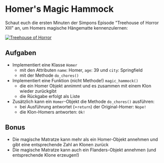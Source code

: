 # Homer's Magic Hammock

Schaut euch die ersten Minuten der Simpons Episode "Treehouse of Horror XIII" an, um Homers magische Hängematte kennenzulernen:

[![Treehouse of Horror](https://img.youtube.com/vi/Kag4x4B5IwA/1.jpg)](https://www.youtube.com/watch?v=Kag4x4B5IwA)

## Aufgaben

- Implementiert eine Klasse `Homer`
  - mit den Attributen `name`: Homer, `age`: 39 und `city`: Springfield
  - mit der Methode `do_chores()`
- Implementiert eine Funktion (nicht Methode!) `magic_hammock()`
  - die ein Homer Objekt annimmt und es zusammen mit einem Klon wieder zurückgibt
  - die Rückgabe erfolgt als Liste
- Zusätzlich kann ein `Homer`-Objekt die Methode `do_chores()` ausführen:
  - bei Ausführung antwortet (=`return`) der Original-Homer: `Nope!`
  - die Klon-Homers antworten: `Ok!`
  
## Bonus

- Die magische Matratze kann mehr als ein Homer-Objekt annehmen und gibt eine entsprechende Zahl an Klonen zurück
- Die magische Matratze kann auch ein Flanders-Objekt annehmen (und entsprechende Klone erzeugen!)
